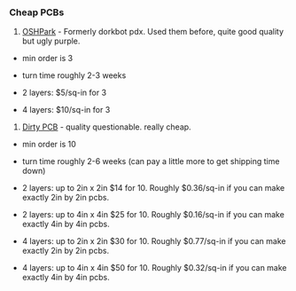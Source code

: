 ### Cheap PCBs


1. [OSHPark](https://oshpark.com/) - Formerly dorkbot pdx. Used them before, quite good quality but ugly purple.
  
  * min order is 3
  * turn time roughly 2-3 weeks
  
  * 2 layers: $5/sq-in for 3 
  * 4 layers: $10/sq-in for 3
  
1. [Dirty PCB](http://dirtypcbs.com/) - quality questionable. really cheap.

  * min order is 10
  * turn time roughly 2-6 weeks (can pay a little more to get shipping time down)
  
  * 2 layers: up to 2in x 2in $14 for 10. Roughly $0.36/sq-in if you can make exactly 2in by 2in pcbs.
  * 2 layers: up to 4in x 4in $25 for 10. Roughly $0.16/sq-in if you can make exactly 4in by 4in pcbs.
  * 4 layers: up to 2in x 2in $30 for 10. Roughly $0.77/sq-in if you can make exactly 2in by 2in pcbs.
  * 4 layers: up to 4in x 4in $50 for 10. Roughly $0.32/sq-in if you can make exactly 4in by 4in pcbs.

